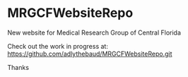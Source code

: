 # MRGCFWebsiteRepo
New website for Medical Research Group of Central Florida

Check out the work in progress at: https://github.com/adlythebaud/MRGCFWebsiteRepo.git


Thanks
